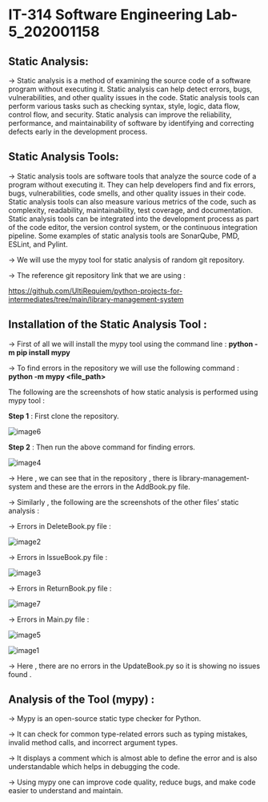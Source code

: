 # IT-314 Software Engineering Lab-5_202001158

## Static Analysis:

→ Static analysis is a method of examining the source code of a software program without executing it. Static analysis can help detect errors, bugs, vulnerabilities, and other quality issues in the code. Static analysis tools can perform various tasks such as checking syntax, style, logic, data flow, control flow, and security. Static analysis can improve the reliability, performance, and maintainability of software by identifying and correcting defects early in the
development process.

## Static Analysis Tools:


→ Static analysis tools are software tools that analyze the source code of a program without executing it. They can help developers find and fix errors, bugs, vulnerabilities, code smells, and other quality issues in their code. Static analysis tools can also measure various metrics of the code, such as complexity, readability, maintainability, test coverage, and documentation. Static analysis tools can be integrated into the development process as part of the code editor, the version control system, or the continuous integration pipeline. Some examples of static analysis tools are SonarQube, PMD, ESLint, and Pylint.

→ We will use the mypy tool for static analysis of random git repository.

→ The reference git repository link that we are using : 

https://github.com/UltiRequiem/python-projects-for-intermediates/tree/main/library-management-system

## Installation of the Static Analysis Tool : 

→ First of all we will install the mypy tool using the command line : **python -m pip install mypy**

→ To find errors in the repository we will use the following command : **python -m mypy <file_path>**

 The following are the screenshots of how static analysis is performed using mypy tool : 

**Step 1** : First clone the repository.

![image6](https://user-images.githubusercontent.com/77279344/225575686-e841bd2d-a799-45d1-bbe8-c6cb8200fd1b.png)

**Step 2** : Then run the above command for finding errors.

![image4](https://user-images.githubusercontent.com/77279344/225575704-536d79c7-0822-49f5-8922-f58e9248fd08.png)

→ Here , we can see that in the repository , there is library-management-system and these are the errors in the AddBook.py file.

→ Similarly , the following are the screenshots of the other files’ static analysis : 

→ Errors in DeleteBook.py file : 

![image2](https://user-images.githubusercontent.com/77279344/225575699-06c20c82-1ec4-4138-8b37-0a0834f69348.png)

→ Errors in IssueBook.py file : 

![image3](https://user-images.githubusercontent.com/77279344/225575702-54637a28-acf8-40b8-9466-13b78383c73a.png)

→ Errors in ReturnBook.py file : 

![image7](https://user-images.githubusercontent.com/77279344/225575692-01fca8bb-765d-46d2-a86a-0b196a6121eb.png)

→ Errors in Main.py file : 

![image5](https://user-images.githubusercontent.com/77279344/225575709-acb5eb2a-e76c-40e0-94ef-afafa85992b8.png)


![image1](https://user-images.githubusercontent.com/77279344/225575695-d1e6d0dc-2972-4037-a8c9-3cc60b5d6eca.png)

→ Here , there are no errors in the UpdateBook.py so it is showing no issues found .


## Analysis of the Tool (mypy) : 

→ Mypy is an open-source static type checker for Python.

→ It can check for common type-related errors such as typing mistakes, invalid method calls, and incorrect argument types.

→ It displays a comment which is almost able to define the error and is also understandable which helps in debugging the code.

→ Using mypy one can improve code quality, reduce bugs, and make code easier to understand and maintain.












